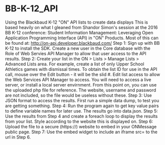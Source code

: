 # BB-K-12_API
Using the Blackbaud K-12 "ON" API lists to create data displays
This is based heavily on what I gleaned from Shandor Simon's session at the 2016 BB K-12 conference: Student Information Management: Leveraging Open Application Programming Interface (API) in "ON" Products.
Most of this can be found at: http://on-api.developer.blackbaud.com/
Step 1: Sign up with BB K-12 to install the SDK. Create a new user in the Core database with the Role of Web Servies API Manager to allow that user access to the API results.
Step 2: Create your list in the ON > Lists > Manage Lists > Advanced Lists area. For example, create a list of only Upper School Athletics games with dismissal times. To obtain the list ID for use in the API call, mouse over the Edit button - it will be the slid #. Edit list access to allow the Web Services API Manager to access.
You will need to access a live server, or install a local server envirnment. From this point on, you can use the uploaded php file for reference.  The website, username and password are not included, so the file would be useless without these.
Step 3: Use JSON format to access the results. First run a simple data dump, to test you are getting something. 
Step 4: Run the program again to get key value pairs to define variable names for later use. The results go into data.json.
Step 5: Use the results from Step 4 and create a foreach loop to display the results from your list. Style according to the website this is displayed on.
Step 6: Upload the file to a secure (https://) website to embed in your ONMessage public page.
Step 7: Use the embed widget to include an iframe src= to the url in Step 6.

